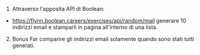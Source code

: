 1. Attraverso l'apposita API di Boolean:
- https://flynn.boolean.careers/exercises/api/random/mail
generare 10 indirizzi email e stamparli in pagina all'interno di una lista.

2. Bonus
Far comparire gli indirizzi email solamente quando sono stati tutti generati.